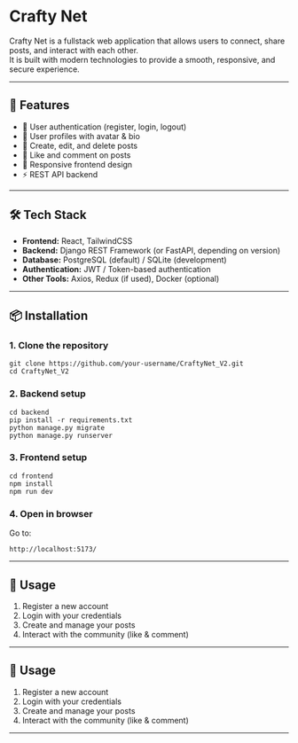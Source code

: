 # Crafty Net

Crafty Net is a fullstack web application that allows users to connect, share posts, and interact with each other.  
It is built with modern technologies to provide a smooth, responsive, and secure experience.

---

## 🚀 Features
- 🔐 User authentication (register, login, logout)
- 👤 User profiles with avatar & bio
- 📝 Create, edit, and delete posts
- 💬 Like and comment on posts
- 📱 Responsive frontend design
- ⚡ REST API backend

---

## 🛠 Tech Stack
- **Frontend:** React, TailwindCSS  
- **Backend:** Django REST Framework (or FastAPI, depending on version)  
- **Database:** PostgreSQL (default) / SQLite (development)  
- **Authentication:** JWT / Token-based authentication  
- **Other Tools:** Axios, Redux (if used), Docker (optional)  

---

## 📦 Installation

### 1. Clone the repository
```
git clone https://github.com/your-username/CraftyNet_V2.git
cd CraftyNet_V2
```

### 2. Backend setup
```
cd backend
pip install -r requirements.txt
python manage.py migrate
python manage.py runserver
```

### 3. Frontend setup
```
cd frontend
npm install
npm run dev
```

### 4. Open in browser

Go to:
```
http://localhost:5173/
```

---

## 📖 Usage
1. Register a new account  
2. Login with your credentials  
3. Create and manage your posts  
4. Interact with the community (like & comment)

---

## 📖 Usage
1. Register a new account  
2. Login with your credentials  
3. Create and manage your posts  
4. Interact with the community (like & comment)  


---

